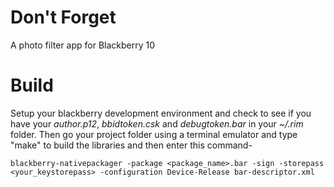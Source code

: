 # Don't Forget
A photo filter app for Blackberry 10

# Build
Setup your blackberry development environment and check to see if you
have your _author.p12_, _bbidtoken.csk_ and _debugtoken.bar_ in your
_~/.rim_ folder.
Then go your project folder using a terminal emulator and type "make" to
build the libraries and then enter this command-

`blackberry-nativepackager -package <package_name>.bar -sign -storepass <your_keystorepass> -configuration Device-Release bar-descriptor.xml`
